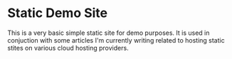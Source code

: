 # Static Demo Site

This is a very basic simple static site for demo purposes. It is used in 
conjuction with some articles I'm currently writing related to hosting 
static stites on various cloud hosting providers.

